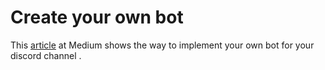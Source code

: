 # Create your own bot

This [article](https://chatbotslife.com/how-to-build-a-discord-bot-6c5b612c651) at Medium shows the way to implement your own bot for your discord channel .